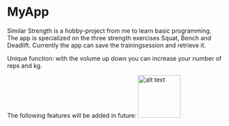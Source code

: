 # MyApp

Similar Strength is a hobby-project from me to learn basic programming.
The app is specialized on the three strength exercises Squat, Bench and Deadlift. Currently the app
can save the trainingsession and retrieve it.

Unique function: with the volume up down you can increase your number of reps and kg.

The following features will be added in future:
 <img src="https://github.com/SaschaCoffee/benchsquatdl/assets/42777981/340a292a-be80-455c-9502-f787f1bcc132" alt="alt text" width="100" height="100">





